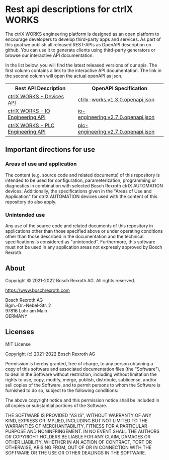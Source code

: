 # Rest api descriptions for ctrlX WORKS

The ctrlX WORKS engineering platform is designed as an open platform to encourage developers to develop third-party apps and services.
As part of this goal we publish all released REST-APIs as OpenAPI description on github. You can use it to generate clients using
third-party generators or browse our interactive API documentation.

In the list below, you will find the latest released versions of our apis. The first column contains a link to the interactive API documentation.
The link in the second column will open the actual openAPI as json.

<table>
  <tbody>
    <tr>
      <th>Rest API Description</th>
      <th>OpenAPI Specification</th>
    </tr><tr>
      <td><a href="../../app/?urls.primaryName=ctrlX%20WORKS%20-%20Devices%20API%20v1.3.0">ctrlX WORKS - Devices API</a></td>
      <td><a href="../../ctrlx-automation/ctrlx-works/ctrlx-works/ctrlx-works.v1.3.0.openapi.json">ctrlx-works.v1.3.0.openapi.json</a></td>
    </tr><tr>
      <td><a href="../../app/?urls.primaryName=ctrlX%20WORKS%20-%20IO%20Engineering%20API%20v2.7.0">ctrlX WORKS - IO Engineering API</a></td>
      <td><a href="../../ctrlx-automation/ctrlx-works/io-engineering/io-engineering.v2.7.0.openapi.json">io-engineering.v2.7.0.openapi.json</a></td>
    </tr><tr>
      <td><a href="../../app/?urls.primaryName=ctrlX%20WORKS%20-%20PLC%20Engineering%20API%20v2.7.0">ctrlX WORKS - PLC Engineering API</a></td>
      <td><a href="../../ctrlx-automation/ctrlx-works/plc-engineering/plc-engineering.v2.7.0.openapi.json">plc-engineering.v2.7.0.openapi.json</a></td>
    </tr>
  </tbody>
</table>

## Important directions for use

### Areas of use and application

The content (e.g. source code and related documents) of this repository is intended to be used for configuration, parameterization, programming or diagnostics in combination with selected Bosch Rexroth ctrlX AUTOMATION devices.
Additionally, the specifications given in the "Areas of Use and Application" for ctrlX AUTOMATION devices used with the content of this repository do also apply.

### Unintended use

Any use of the source code and related documents of this repository in applications other than those specified above or under operating conditions other than those described in the documentation and the technical specifications is considered as "unintended". Furthermore, this software must not be used in any application areas not expressly approved by Bosch Rexroth.

## About

Copyright © 2021-2022 Bosch Rexroth AG. All rights reserved.

<https://www.boschrexroth.com>

Bosch Rexroth AG  
Bgm.-Dr.-Nebel-Str. 2  
97816 Lohr am Main  
GERMANY  

## Licenses

MIT License

Copyright (c) 2021-2022 Bosch Rexroth AG

Permission is hereby granted, free of charge, to any person obtaining a copy
of this software and associated documentation files (the "Software"), to deal
in the Software without restriction, including without limitation the rights
to use, copy, modify, merge, publish, distribute, sublicense, and/or sell
copies of the Software, and to permit persons to whom the Software is
furnished to do so, subject to the following conditions:

The above copyright notice and this permission notice shall be included in all
copies or substantial portions of the Software.

THE SOFTWARE IS PROVIDED "AS IS", WITHOUT WARRANTY OF ANY KIND, EXPRESS OR
IMPLIED, INCLUDING BUT NOT LIMITED TO THE WARRANTIES OF MERCHANTABILITY,
FITNESS FOR A PARTICULAR PURPOSE AND NONINFRINGEMENT. IN NO EVENT SHALL THE
AUTHORS OR COPYRIGHT HOLDERS BE LIABLE FOR ANY CLAIM, DAMAGES OR OTHER
LIABILITY, WHETHER IN AN ACTION OF CONTRACT, TORT OR OTHERWISE, ARISING FROM,
OUT OF OR IN CONNECTION WITH THE SOFTWARE OR THE USE OR OTHER DEALINGS IN THE
SOFTWARE.